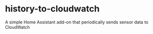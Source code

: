 # history-to-cloudwatch
A simple Home Assistant add-on that periodically sends sensor data to CloudWatch
